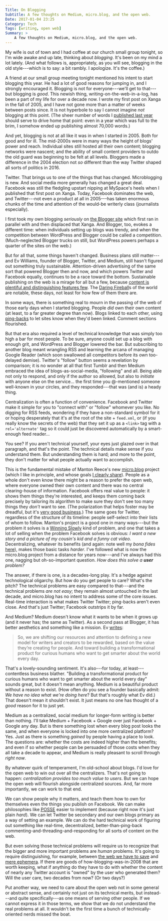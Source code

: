 ```yaml
---
Title: On Blogging
Subtitle: A few thoughts on Medium, micro.blog, and the open web.
Date: 2017-01-04 23:25
Category: Tech
Tags: [writing, open web]
Summary: >
    A few thoughts on Medium, micro.blog, and the open web.
---
```


My wife is out of town and I had coffee at our church small group tonight, so I'm wide awake and up late, thinking about *blogging*. It's been on my mind a lot lately. (And what follows is, appropriately, as you will see, blogging in the old style---which is to say: a bit rambly. I apologize. It's the coffee.)

A friend at our small group meeting tonight mentioned his intent to start blogging this year. He had a lot of good reasons for jumping in, and I strongly encouraged it. Blogging is not for everyone---we'll get to that---but blogging is *good*. This newish thing, writing-on-the-web-in-a-log, has been a part of my life for over a decade now. I wrote my first post on Xanga in the fall of 2005, and I have not gone more than a matter of weeks between posts since. It is not hyperbole to say I cannot imagine *not* blogging at this point. (The sheer number of words I [published last year][review] should serve to drive home that point: even in a year which was full to the brim, I somehow ended up publishing almost 70,000 words.)

[review]: http://www.chriskrycho.com/2016/2016-review-2.html "So. many. words. I had no idea how many words."

And yet, blogging is not at all like it was in when I started in 2005. Both for good and for ill. The mid-2000s were in many ways the height of blogs' power and reach. Individual sites still hosted all their own content; blogging networks were nascent; and the ability of small content providers to outdo the old guard was beginning to be felt at all levels. Bloggers made a difference in the 2004 election not *so* different than the way Twitter shaped all sorts of politics in 2016.

Twitter. That brings us to one of the things that has changed. Microblogging is new. And social media more generally has changed a great deal. Facebook was still the fledgling upstart nipping at MySpace's heels when I published that first post on Xanga. Today, Facebook dominates the web, and Twitter---not even a product at all in 2005---has taken enormous chunks of the time and attention of the would-be writerly class (journalists especially).

I first took my own blogging *seriously* on [the Blogger site][blogger] which first ran in parallel with and then displaced that Xanga. And Blogger, too, evokes a different time: when individuals setting up blogs was trendy, and when the competition between WordPress and Blogger could be called a competition. (Much-neglected Blogger trucks on still, but WordPress powers perhaps a quarter of the sites on the web.)

[blogger]: http://blog.chriskrycho.com

But for all that, some things haven't changed. Business plans still matter---and Ev Williams, founder of Blogger, Twitter, and Medium, still hasn't figured out something truly sustainable. Attention-driven advertising of the same sort that powered Blogger then and now, and which powers Twitter and Facebook equally, continues to be a race toward the bottom. Sustainable publishing on the web is a mirage for all but a few, because [content is plentiful and distinguishing features few][stratechery]. The [Daring Fireball]s of the world are notable, these days, not least for how few of them there are.

[stratechery]: https://stratechery.com/2014/publishers-smiling-curve/
[Daring Fireball]: http://daringfireball.net

In some ways, there is something real to mourn in the passing of the web of those early days when I started blogging. People *did* own their own content (at least, to a far greater degree than now). Blogs linked to each other, using [ping-backs] to let sites know when they'd been linked. Comment sections flourished.

[ping-backs]: https://en.support.wordpress.com/comments/pingbacks/

But that era also required a level of technical knowledge that was simply too high a bar for most people. To be sure, anyone could set up a blog with enough grit, and WordPress and Blogger lowered the bar. But subscribing to another blog meant wrangling RSS and learning the arcana of managing Google Reader (which soon swallowed all competitors before its own too-delayed demise). Twitter's "follow" button seems a revelation by comparison; it is no wonder at all that first Tumblr and then Medium embraced the idea of blogs-as-social-media, "following" and all. Being able not only to respond, and only if the author so allowed, but also to *initiate* with anyone else on the service... the first time you @-mentioned someone well-known in your circles, and they responded---that was (and is) a heady thing.

Centralization is often a function of convenience. Facebook and Twitter make it simple for you to "connect with" or "follow" whomever you like. No digging for RSS feeds, wondering if they have a non-standard symbol for it or hoping desperately that it's at the root of the site + `feed.xml`, or (if you really know the secrets of the web) that they set it up as a `<link>` tag with a `rel='alternate'` tag so it could just be discovered automatically by a smart-enough feed reader...

You see? If you aren't technical yourself, your eyes just glazed over in that paragraph, and that's the point. The technical details make sense if you understand them. But understanding them is hard; and more to the point, they don't matter for what people actually want to accomplish.

This is the fundamental mistake of Manton Reece's new [micro.blog] project (which I like in principle, and whose goals [I clearly share][category-micro]). People as a whole don't even know there might be a reason to prefer the open web, where everyone owned their own content and there was no central clearing-house of information. Facebook offers real value to people: it shows them things they're interested, and keeps them coming back precisely by tailoring its algorithm to make sure they don't see too many things they *don't* want to see. (The polarization that helps foster may be dreadful, but it's [very good business][stratechery-again].) The same goes for Twitter, regardless of the structure of its timeline: people self-select into their lists of whom to follow. Manton's project is a good one in many ways---but the problem it solves is a [Winning Slowly] kind of problem, and one that takes a lot of selling when the problem Facebook solves is obvious: _I want a new story and a picture of my cousin's kid and a funny cat video._ Decentralizing, whatever its benefits (and again: note well my _bona fides_ [here]), makes those basic tasks *harder*. I've followed what is now the micro.blog project from a distance for years now---and I've always had this one, nagging but oh-so-important question. _How does this solve a **user** problem?_

[micro.blog]: http://micro.blog
[category-micro]: http://www.chriskrycho.com/micro/
[stratechery-again]: https://stratechery.com/2016/fake-news/
[Winning Slowly]: http://www.winningslowly.org/5.03/
[here]: https://github.com/chriskrycho/chriskrycho.com

The answer, if there is one, is a decades-long play. It's a hedge against technological oligarchy. But how do you get people to care? What's the pitch? The technical problems are easy compared to that---and the technical problems *are not easy*; they remain almost untouched in the last decade, and micro.blog has no intent to address some of the core issues. Real-time interaction is what makes Twitter Twitter; ping-backs aren't even close. And that's just Twitter; Facebook outstrips it by far.

And Medium? Medium doesn't know what it wants to be when it grows up (and it never has; the same as Twitter). As a second pass at Blogger, it has better aesthetics and something like a mission. Ev [writes]:

[writes]: https://blog.medium.com/renewing-mediums-focus-98f374a960be

> So, we are shifting our resources and attention to defining a new model for writers and creators to be rewarded, based on the value they’re creating for people. And toward building a transformational product for curious humans who want to get smarter about the world every day.

That's a lovely-sounding sentiment. It's also---for today, at least---contentless business blather. "Building a transformational product for curious humans who want to get smarter about the world every day" sounds great, but it doesn't mean anything. Medium is a beautiful product without a reason to exist. (How often do you see a founder basically admit: _We have no idea what we're doing here_? But that's roughly what Ev did.) That doesn't mean it shouldn't exist. It just means no one has thought of a *good* reason for it to just yet.

Medium as a centralized, social medium for longer-form writing is better than nothing. I'll take Medium + Facebook + Google over just Facebook + Google any day. But is there something lost when every blog post looks the same, and when everyone is locked into one more centralized platform? Yes. Just as there is something *gained* by people having a place to look. The questions are: whether the costs are indeed higher than the benefits; and even if so whether people can be persuaded of those costs when they all take a decade to appear, and Medium is really pleasant to scroll through *right now*.

By whatever quirk of temperament, I'm old-school about blogs. I'd love for the open web to win out over all the centralizers. That's not going to happen: *centralization provides too much value to users*. But we can hope the open web will flourish alongside centralized sources. And, far more importantly, we can work to that end.

We can show people why it matters, and teach them how to own for themselves even the things  you publish on Facebook. We can make philosophies like <abbr title="Publish (on your) Own Site, Syndicate Everywhere">[POSSE]</abbr> easier to implement (because right now it's just plain *hard*). We can let Twitter be secondary and our own blogs primary as a way of setting an example. We can do the hard technical work of figuring out something like real-time, decentralized, better-than-ping-back commenting-and-threading-and-responding for all sorts of content on the web.

But even solving those technical problems will require us to recognize that the bigger and more important problems are *human* problems. It's going to require distinguishing, for example, between [the web we have to save] and [mere ephemera]. If there are goods of how-blogging-was-in-2008 that are worth keeping, what if anything do they have to do with whether the content of nearly any Twitter account is "owned" by the user who generated them? Will the user care, two decades from now? (Or two days?)

[POSSE]: https://indieweb.org/POSSE
[the web we have to save]: https://medium.com/matter/the-web-we-have-to-save-2eb1fe15a426
[mere ephemera]: http://www.chriskrycho.com/2016/12-31-0817.html

Put another way, we need to care about the open web not in some general or abstract sense, and certainly not just on its technical merits, but instead---and quite specifically---as one means of serving other people. If we cannot express it in those terms, we show that we do not understand the real problems at all. It wouldn't be the first time a bunch of technically-oriented nerds missed the boat.
